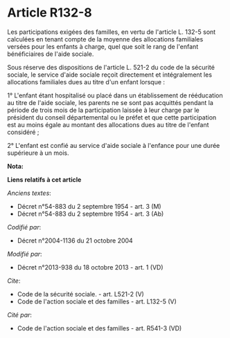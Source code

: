 # Article R132-8

Les participations exigées des familles, en vertu de l'article L. 132-5 sont calculées en tenant compte de la moyenne des
allocations familiales versées pour les enfants à charge, quel que soit le rang de l'enfant bénéficiaires de l'aide sociale. 

Sous réserve des dispositions de l'article L. 521-2 du code de la sécurité sociale, le service d'aide sociale reçoit
directement et intégralement les allocations familiales dues au titre d'un enfant lorsque : 

1° L'enfant étant hospitalisé ou placé dans un établissement de rééducation au titre de l'aide sociale, les parents ne se
sont pas acquittés pendant la période de trois mois de la participation laissée à leur charge par le président du conseil
départemental ou le préfet et que cette participation est au moins égale au montant des allocations dues au titre de l'enfant
considéré ; 

2° L'enfant est confié au service d'aide sociale à l'enfance pour une durée supérieure à un mois.

**Nota:**



**Liens relatifs à cet article**

_Anciens textes_:

  - Décret n°54-883 du 2 septembre 1954 - art. 3 (M)
  - Décret n°54-883 du 2 septembre 1954 - art. 3 (Ab)

_Codifié par_:

  - Décret n°2004-1136 du 21 octobre 2004

_Modifié par_:

  - Décret n°2013-938 du 18 octobre 2013 - art. 1 (VD)

_Cite_:

  - Code de la sécurité sociale. - art. L521-2 (V)
  - Code de l'action sociale et des familles - art. L132-5 (V)

_Cité par_:

  - Code de l'action sociale et des familles - art. R541-3 (VD)
